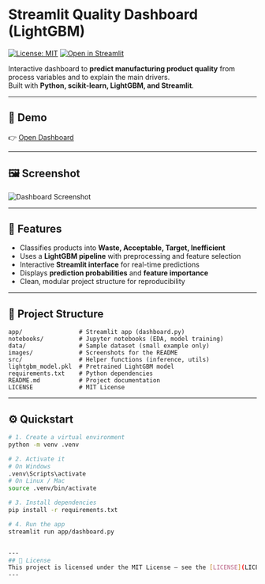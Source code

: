 # Streamlit Quality Dashboard (LightGBM)
[![License: MIT](https://img.shields.io/badge/License-MIT-green.svg)](LICENSE)
[![Open in Streamlit](https://img.shields.io/badge/Live-Dashboard-brightgreen)](https://app-quality-dashboard-xzktf8sfvx8s7utc6cid2f.streamlit.app)

Interactive dashboard to **predict manufacturing product quality** from process variables and to explain the main drivers.  
Built with **Python, scikit-learn, LightGBM, and Streamlit**.

---

## 📖 Demo
👉 [Open Dashboard](https://app-quality-dashboard-xzktf8sfvx8s7utc6cid2f.streamlit.app)

---

## 🖼️ Screenshot
![Dashboard Screenshot](images/dashboard.png)

---

## 🚀 Features
- Classifies products into **Waste, Acceptable, Target, Inefficient**  
- Uses a **LightGBM pipeline** with preprocessing and feature selection  
- Interactive **Streamlit interface** for real-time predictions  
- Displays **prediction probabilities** and **feature importance**  
- Clean, modular project structure for reproducibility  

---


## 📂 Project Structure
```
app/                # Streamlit app (dashboard.py)
notebooks/          # Jupyter notebooks (EDA, model training)
data/               # Sample dataset (small example only)
images/             # Screenshots for the README
src/                # Helper functions (inference, utils)
lightgbm_model.pkl  # Pretrained LightGBM model
requirements.txt    # Python dependencies
README.md           # Project documentation
LICENSE             # MIT License
```

---



## ⚙️ Quickstart
```bash
# 1. Create a virtual environment
python -m venv .venv

# 2. Activate it
# On Windows
.venv\Scripts\activate
# On Linux / Mac
source .venv/bin/activate

# 3. Install dependencies
pip install -r requirements.txt

# 4. Run the app
streamlit run app/dashboard.py


---
## 📜 License
This project is licensed under the MIT License – see the [LICENSE](LICENSE) file for details.
---
